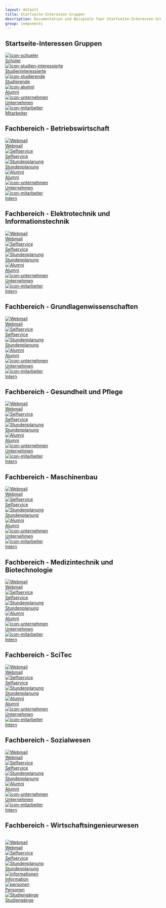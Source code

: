 ```yaml
---
layout: default
title: Startseite-Interessen Gruppen
description: Documentation und Beispiele fuer Startseite-Interessen Gruppen
group: components
---
```


<!-- Startseite -->
<section>
  <h1>Startseite-Interessen Gruppen</h1>
  <section class="element-wrapper">
    <div class="container">
      <div class="row">
        <div class="major-interRestGroup-wrapper">
          <div class="col-xs-6 col-sm-4 col-md-2 no-padding">
            <div class="major-interRestGroup">
              <a href="http://www.gostudy.eah-jena.de">
                <div class="major-interRestGroup-img">
                  <img src="/_catalogs/masterpage/layouts/eah-jena/images/icons/icon-schueler.svg" alt="icon-schueler" />
                </div>
                <div class="major-interRestGroup-text"> Schüler </div>
              </a>
            </div>
          </div>
          <div class="col-xs-6 col-sm-4 col-md-2 no-padding">
            <div class="major-interRestGroup">
              <a href="https://www.beta.eah-jena.de/de-de/studieninteressierte">
                <div class="major-interRestGroup-img">
                  <img src="/_catalogs/masterpage/layouts/eah-jena/images/icons/icon-lampe.svg" alt="icon-studien-interessierte" />
                </div>
                <div class="major-interRestGroup-text"> Studieninteressierte </div>
              </a>
            </div>
          </div>
          <div class="col-xs-6 col-sm-4 col-md-2 no-padding">
            <div class="major-interRestGroup">
              <a href="https://www.beta.eah-jena.de/de-de/studierende">
                <div class="major-interRestGroup-img">
                  <img src="/_catalogs/masterpage/layouts/eah-jena/images/icons/icon-studierende.svg" alt="icon-studierende" />
                </div>
                <div class="major-interRestGroup-text"> Studierende </div>
              </a>
            </div>
          </div>
          <div class="col-xs-6 col-sm-4 col-md-2 no-padding">
            <div class="major-interRestGroup">
              <a href="https://www.beta.eah-jena.de/de-de/alumni">
                <div class="major-interRestGroup-img">
                  <img src="/_catalogs/masterpage/layouts/eah-jena/images/icons/icon-hochschulhut.svg" alt="icon-alumni" />
                </div>
                <div class="major-interRestGroup-text"> Alumni </div>
              </a>
            </div>
          </div>
          <div class="col-xs-6 col-sm-4 col-md-2 no-padding">
            <div class="major-interRestGroup">
              <a href="https://www.beta.eah-jena.de/de-de/unternehmen">
                <div class="major-interRestGroup-img">
                  <img src="/_catalogs/masterpage/layouts/eah-jena/images/icons/icon-unternehmen.svg" alt="icon-unternehmen" />
                </div>
                <div class="major-interRestGroup-text"> Unternehmen </div>
              </a>
            </div>
          </div>
          <div class="col-xs-6 col-sm-4 col-md-2 no-padding">
            <div class="major-interRestGroup">
              <a href="https://campusnet.eah-jena.de">
                <div class="major-interRestGroup-img">
                  <img src="/_catalogs/masterpage/layouts/eah-jena/images/icons/icon-visitenkarte.svg" alt="icon-mitarbeiter" />
                </div>
                <div class="major-interRestGroup-text"> Mitarbeiter </div>
              </a>
            </div>
          </div>
        </div>
      </div>
    </div>
  </section>
</section>

<!-- bw -->
<section>
  <h1>Fachbereich - Betriebswirtschaft</h1>
  <section class="element-wrapper interRestGroup-fc-bw">
    <div class="container">
      <div class="row">
        <div class="interRestGroup-wrapper">
          <div class="col-xs-6 col-sm-4 col-md-2 no-padding">
            <div class="interRestGroup-icon">
              <a href="http://owa.eah-jena.de">
                <div class="interRestGroup-icon-img">
                  <img src="/_catalogs/masterpage/layouts/eah-jena/images/icons/fa/envelope-o.svg" alt="Webmail" />
                </div>
                <div class="interRestGroup-icon-text">Webmail</div>
              </a>
            </div>
          </div>
          <div class="col-xs-6 col-sm-4 col-md-2 no-padding">
            <div class="interRestGroup-icon">
              <a href="http://selfservice.stud.eah-jena.de/">
                <div class="interRestGroup-icon-img">
                  <img src="/_catalogs/masterpage/layouts/eah-jena/images/icons/fa/th.svg" alt="Selfservice" />
                </div>
                <div class="interRestGroup-icon-text">Selfservice</div>
              </a>
            </div>
          </div>
          <div class="col-xs-6 col-sm-4 col-md-2 no-padding">
            <div class="interRestGroup-icon">
              <a href="http://stundenplanung.eah-jena.de/">
                <div class="interRestGroup-icon-img">
                  <img src="/_catalogs/masterpage/layouts/eah-jena/images/icons/fa/book.svg" alt="Stundenplanung" />
                </div>
                <div class="interRestGroup-icon-text">Stundenplanung</div>
              </a>
            </div>
          </div>
          <div class="col-xs-6 col-sm-4 col-md-2 no-padding">
            <div class="interRestGroup-icon">
              <a href="https://www.eah-jena.de/de-de/alumni">
                <div class="interRestGroup-icon-img">
                  <img src="/_catalogs/masterpage/layouts/eah-jena/images/icons/fa/graduation-cap.svg" alt="Alumni" />
                </div>
                <div class="interRestGroup-icon-text"> Alumni </div>
              </a>
            </div>
          </div>
          <div class="col-xs-6 col-sm-4 col-md-2 no-padding">
            <div class="interRestGroup-icon">
              <a href="https://www.eah-jena.de/de-de/unternehmen">
                <div class="interRestGroup-icon-img">
                  <img src="/_catalogs/masterpage/layouts/eah-jena/images/icons/icon-unternehmen.svg" alt="icon-unternehmen" />
                </div>
                <div class="interRestGroup-icon-text"> Unternehmen </div>
              </a>
            </div>
          </div>
          <div class="col-xs-6 col-sm-4 col-md-2 no-padding">
            <div class="interRestGroup-icon">
              <a href="https://campusnet.eah-jena.de">
                <div class="interRestGroup-icon-img">
                  <img src="/_catalogs/masterpage/layouts/eah-jena/images/icons/fa/address-card-o.svg" alt="icon-mitarbeiter" />
                </div>
                <div class="interRestGroup-icon-text"> Intern </div>
              </a>
            </div>
          </div>
        </div>
      </div>
    </div>
  </section>
</section>

<!-- et -->
<section>
  <h1>Fachbereich - Elektrotechnik und Informationstechnik</h1>
  <section class="element-wrapper interRestGroup-fc-et">
    <div class="container">
      <div class="row">
        <div class="interRestGroup-wrapper">
          <div class="col-xs-6 col-sm-4 col-md-2 no-padding">
            <div class="interRestGroup-icon">
              <a href="http://owa.eah-jena.de">
                <div class="interRestGroup-icon-img">
                  <img src="/_catalogs/masterpage/layouts/eah-jena/images/icons/fa/envelope-o.svg" alt="Webmail" />
                </div>
                <div class="interRestGroup-icon-text">Webmail</div>
              </a>
            </div>
          </div>
          <div class="col-xs-6 col-sm-4 col-md-2 no-padding">
            <div class="interRestGroup-icon">
              <a href="http://selfservice.stud.eah-jena.de/">
                <div class="interRestGroup-icon-img">
                  <img src="/_catalogs/masterpage/layouts/eah-jena/images/icons/fa/th.svg" alt="Selfservice" />
                </div>
                <div class="interRestGroup-icon-text">Selfservice</div>
              </a>
            </div>
          </div>
          <div class="col-xs-6 col-sm-4 col-md-2 no-padding">
            <div class="interRestGroup-icon">
              <a href="http://stundenplanung.eah-jena.de/">
                <div class="interRestGroup-icon-img">
                  <img src="/_catalogs/masterpage/layouts/eah-jena/images/icons/fa/book.svg" alt="Stundenplanung" />
                </div>
                <div class="interRestGroup-icon-text">Stundenplanung</div>
              </a>
            </div>
          </div>
          <div class="col-xs-6 col-sm-4 col-md-2 no-padding">
            <div class="interRestGroup-icon">
              <a href="https://www.eah-jena.de/de-de/alumni">
                <div class="interRestGroup-icon-img">
                  <img src="/_catalogs/masterpage/layouts/eah-jena/images/icons/fa/graduation-cap.svg" alt="Alumni" />
                </div>
                <div class="interRestGroup-icon-text"> Alumni </div>
              </a>
            </div>
          </div>
          <div class="col-xs-6 col-sm-4 col-md-2 no-padding">
            <div class="interRestGroup-icon">
              <a href="https://www.eah-jena.de/de-de/unternehmen">
                <div class="interRestGroup-icon-img">
                  <img src="/_catalogs/masterpage/layouts/eah-jena/images/icons/icon-unternehmen.svg" alt="icon-unternehmen" />
                </div>
                <div class="interRestGroup-icon-text"> Unternehmen </div>
              </a>
            </div>
          </div>
          <div class="col-xs-6 col-sm-4 col-md-2 no-padding">
            <div class="interRestGroup-icon">
              <a href="https://campusnet.eah-jena.de">
                <div class="interRestGroup-icon-img">
                  <img src="/_catalogs/masterpage/layouts/eah-jena/images/icons/fa/address-card-o.svg" alt="icon-mitarbeiter" />
                </div>
                <div class="interRestGroup-icon-text"> Intern </div>
              </a>
            </div>
          </div>
        </div>
      </div>
    </div>
  </section>
</section>

<!-- gl -->
<section>
  <h1>Fachbereich - Grundlagenwissenschaften</h1>
  <section class="element-wrapper interRestGroup-fc-gl">
    <div class="container">
      <div class="row">
        <div class="interRestGroup-wrapper">
          <div class="col-xs-6 col-sm-4 col-md-2 no-padding">
            <div class="interRestGroup-icon">
              <a href="http://owa.eah-jena.de">
                <div class="interRestGroup-icon-img">
                  <img src="/_catalogs/masterpage/layouts/eah-jena/images/icons/fa/envelope-o.svg" alt="Webmail" />
                </div>
                <div class="interRestGroup-icon-text">Webmail</div>
              </a>
            </div>
          </div>
          <div class="col-xs-6 col-sm-4 col-md-2 no-padding">
            <div class="interRestGroup-icon">
              <a href="http://selfservice.stud.eah-jena.de/">
                <div class="interRestGroup-icon-img">
                  <img src="/_catalogs/masterpage/layouts/eah-jena/images/icons/fa/th.svg" alt="Selfservice" />
                </div>
                <div class="interRestGroup-icon-text">Selfservice</div>
              </a>
            </div>
          </div>
          <div class="col-xs-6 col-sm-4 col-md-2 no-padding">
            <div class="interRestGroup-icon">
              <a href="http://stundenplanung.eah-jena.de/">
                <div class="interRestGroup-icon-img">
                  <img src="/_catalogs/masterpage/layouts/eah-jena/images/icons/fa/book.svg" alt="Stundenplanung" />
                </div>
                <div class="interRestGroup-icon-text">Stundenplanung</div>
              </a>
            </div>
          </div>
          <div class="col-xs-6 col-sm-4 col-md-2 no-padding">
            <div class="interRestGroup-icon">
              <a href="https://www.eah-jena.de/de-de/alumni">
                <div class="interRestGroup-icon-img">
                  <img src="/_catalogs/masterpage/layouts/eah-jena/images/icons/fa/graduation-cap.svg" alt="Alumni" />
                </div>
                <div class="interRestGroup-icon-text"> Alumni </div>
              </a>
            </div>
          </div>
          <div class="col-xs-6 col-sm-4 col-md-2 no-padding">
            <div class="interRestGroup-icon">
              <a href="https://www.eah-jena.de/de-de/unternehmen">
                <div class="interRestGroup-icon-img">
                  <img src="/_catalogs/masterpage/layouts/eah-jena/images/icons/icon-unternehmen.svg" alt="icon-unternehmen" />
                </div>
                <div class="interRestGroup-icon-text"> Unternehmen </div>
              </a>
            </div>
          </div>
          <div class="col-xs-6 col-sm-4 col-md-2 no-padding">
            <div class="interRestGroup-icon">
              <a href="https://campusnet.eah-jena.de">
                <div class="interRestGroup-icon-img">
                  <img src="/_catalogs/masterpage/layouts/eah-jena/images/icons/fa/address-card-o.svg" alt="icon-mitarbeiter" />
                </div>
                <div class="interRestGroup-icon-text"> Intern </div>
              </a>
            </div>
          </div>
        </div>
      </div>
    </div>
  </section>
</section>

<!-- gp -->
<section>
  <h1>Fachbereich - Gesundheit und Pflege</h1>
  <section class="element-wrapper interRestGroup-fc-gp">
    <div class="container">
      <div class="row">
        <div class="interRestGroup-wrapper">
          <div class="col-xs-6 col-sm-4 col-md-2 no-padding">
            <div class="interRestGroup-icon">
              <a href="http://owa.eah-jena.de">
                <div class="interRestGroup-icon-img">
                  <img src="/_catalogs/masterpage/layouts/eah-jena/images/icons/fa/envelope-o.svg" alt="Webmail" />
                </div>
                <div class="interRestGroup-icon-text">Webmail</div>
              </a>
            </div>
          </div>
          <div class="col-xs-6 col-sm-4 col-md-2 no-padding">
            <div class="interRestGroup-icon">
              <a href="http://selfservice.stud.eah-jena.de/">
                <div class="interRestGroup-icon-img">
                  <img src="/_catalogs/masterpage/layouts/eah-jena/images/icons/fa/th.svg" alt="Selfservice" />
                </div>
                <div class="interRestGroup-icon-text">Selfservice</div>
              </a>
            </div>
          </div>
          <div class="col-xs-6 col-sm-4 col-md-2 no-padding">
            <div class="interRestGroup-icon">
              <a href="http://stundenplanung.eah-jena.de/">
                <div class="interRestGroup-icon-img">
                  <img src="/_catalogs/masterpage/layouts/eah-jena/images/icons/fa/book.svg" alt="Stundenplanung" />
                </div>
                <div class="interRestGroup-icon-text">Stundenplanung</div>
              </a>
            </div>
          </div>
          <div class="col-xs-6 col-sm-4 col-md-2 no-padding">
            <div class="interRestGroup-icon">
              <a href="https://www.eah-jena.de/de-de/alumni">
                <div class="interRestGroup-icon-img">
                  <img src="/_catalogs/masterpage/layouts/eah-jena/images/icons/fa/graduation-cap.svg" alt="Alumni" />
                </div>
                <div class="interRestGroup-icon-text"> Alumni </div>
              </a>
            </div>
          </div>
          <div class="col-xs-6 col-sm-4 col-md-2 no-padding">
            <div class="interRestGroup-icon">
              <a href="https://www.eah-jena.de/de-de/unternehmen">
                <div class="interRestGroup-icon-img">
                  <img src="/_catalogs/masterpage/layouts/eah-jena/images/icons/icon-unternehmen.svg" alt="icon-unternehmen" />
                </div>
                <div class="interRestGroup-icon-text"> Unternehmen </div>
              </a>
            </div>
          </div>
          <div class="col-xs-6 col-sm-4 col-md-2 no-padding">
            <div class="interRestGroup-icon">
              <a href="https://campusnet.eah-jena.de">
                <div class="interRestGroup-icon-img">
                  <img src="/_catalogs/masterpage/layouts/eah-jena/images/icons/fa/address-card-o.svg" alt="icon-mitarbeiter" />
                </div>
                <div class="interRestGroup-icon-text"> Intern </div>
              </a>
            </div>
          </div>
        </div>
      </div>
    </div>
  </section>
</section>

<!-- mb -->
<section>
  <h1>Fachbereich - Maschinenbau</h1>
  <section class="element-wrapper interRestGroup-fc-mb">
    <div class="container">
      <div class="row">
        <div class="interRestGroup-wrapper">
          <div class="col-xs-6 col-sm-4 col-md-2 no-padding">
            <div class="interRestGroup-icon">
              <a href="http://owa.eah-jena.de">
                <div class="interRestGroup-icon-img">
                  <img src="/_catalogs/masterpage/layouts/eah-jena/images/icons/fa/envelope-o.svg" alt="Webmail" />
                </div>
                <div class="interRestGroup-icon-text">Webmail</div>
              </a>
            </div>
          </div>
          <div class="col-xs-6 col-sm-4 col-md-2 no-padding">
            <div class="interRestGroup-icon">
              <a href="http://selfservice.stud.eah-jena.de/">
                <div class="interRestGroup-icon-img">
                  <img src="/_catalogs/masterpage/layouts/eah-jena/images/icons/fa/th.svg" alt="Selfservice" />
                </div>
                <div class="interRestGroup-icon-text">Selfservice</div>
              </a>
            </div>
          </div>
          <div class="col-xs-6 col-sm-4 col-md-2 no-padding">
            <div class="interRestGroup-icon">
              <a href="http://stundenplanung.eah-jena.de/">
                <div class="interRestGroup-icon-img">
                  <img src="/_catalogs/masterpage/layouts/eah-jena/images/icons/fa/book.svg" alt="Stundenplanung" />
                </div>
                <div class="interRestGroup-icon-text">Stundenplanung</div>
              </a>
            </div>
          </div>
          <div class="col-xs-6 col-sm-4 col-md-2 no-padding">
            <div class="interRestGroup-icon">
              <a href="https://www.eah-jena.de/de-de/alumni">
                <div class="interRestGroup-icon-img">
                  <img src="/_catalogs/masterpage/layouts/eah-jena/images/icons/fa/graduation-cap.svg" alt="Alumni" />
                </div>
                <div class="interRestGroup-icon-text"> Alumni </div>
              </a>
            </div>
          </div>
          <div class="col-xs-6 col-sm-4 col-md-2 no-padding">
            <div class="interRestGroup-icon">
              <a href="https://www.eah-jena.de/de-de/unternehmen">
                <div class="interRestGroup-icon-img">
                  <img src="/_catalogs/masterpage/layouts/eah-jena/images/icons/icon-unternehmen.svg" alt="icon-unternehmen" />
                </div>
                <div class="interRestGroup-icon-text"> Unternehmen </div>
              </a>
            </div>
          </div>
          <div class="col-xs-6 col-sm-4 col-md-2 no-padding">
            <div class="interRestGroup-icon">
              <a href="https://campusnet.eah-jena.de">
                <div class="interRestGroup-icon-img">
                  <img src="/_catalogs/masterpage/layouts/eah-jena/images/icons/fa/address-card-o.svg" alt="icon-mitarbeiter" />
                </div>
                <div class="interRestGroup-icon-text"> Intern </div>
              </a>
            </div>
          </div>
        </div>
      </div>
    </div>
  </section>
</section>

<!-- mt -->
<section>
  <h1>Fachbereich - Medizintechnik und Biotechnologie</h1>
  <section class="element-wrapper interRestGroup-fc-mt">
    <div class="container">
      <div class="row">
        <div class="interRestGroup-wrapper">
          <div class="col-xs-6 col-sm-4 col-md-2 no-padding">
            <div class="interRestGroup-icon">
              <a href="http://owa.eah-jena.de">
                <div class="interRestGroup-icon-img">
                  <img src="/_catalogs/masterpage/layouts/eah-jena/images/icons/fa/envelope-o.svg" alt="Webmail" />
                </div>
                <div class="interRestGroup-icon-text">Webmail</div>
              </a>
            </div>
          </div>
          <div class="col-xs-6 col-sm-4 col-md-2 no-padding">
            <div class="interRestGroup-icon">
              <a href="http://selfservice.stud.eah-jena.de/">
                <div class="interRestGroup-icon-img">
                  <img src="/_catalogs/masterpage/layouts/eah-jena/images/icons/fa/th.svg" alt="Selfservice" />
                </div>
                <div class="interRestGroup-icon-text">Selfservice</div>
              </a>
            </div>
          </div>
          <div class="col-xs-6 col-sm-4 col-md-2 no-padding">
            <div class="interRestGroup-icon">
              <a href="http://stundenplanung.eah-jena.de/">
                <div class="interRestGroup-icon-img">
                  <img src="/_catalogs/masterpage/layouts/eah-jena/images/icons/fa/book.svg" alt="Stundenplanung" />
                </div>
                <div class="interRestGroup-icon-text">Stundenplanung</div>
              </a>
            </div>
          </div>
          <div class="col-xs-6 col-sm-4 col-md-2 no-padding">
            <div class="interRestGroup-icon">
              <a href="https://www.eah-jena.de/de-de/alumni">
                <div class="interRestGroup-icon-img">
                  <img src="/_catalogs/masterpage/layouts/eah-jena/images/icons/fa/graduation-cap.svg" alt="Alumni" />
                </div>
                <div class="interRestGroup-icon-text"> Alumni </div>
              </a>
            </div>
          </div>
          <div class="col-xs-6 col-sm-4 col-md-2 no-padding">
            <div class="interRestGroup-icon">
              <a href="https://www.eah-jena.de/de-de/unternehmen">
                <div class="interRestGroup-icon-img">
                  <img src="/_catalogs/masterpage/layouts/eah-jena/images/icons/icon-unternehmen.svg" alt="icon-unternehmen" />
                </div>
                <div class="interRestGroup-icon-text"> Unternehmen </div>
              </a>
            </div>
          </div>
          <div class="col-xs-6 col-sm-4 col-md-2 no-padding">
            <div class="interRestGroup-icon">
              <a href="https://campusnet.eah-jena.de">
                <div class="interRestGroup-icon-img">
                  <img src="/_catalogs/masterpage/layouts/eah-jena/images/icons/fa/address-card-o.svg" alt="icon-mitarbeiter" />
                </div>
                <div class="interRestGroup-icon-text"> Intern </div>
              </a>
            </div>
          </div>
        </div>
      </div>
    </div>
  </section>
</section>

<!-- sc -->
<section>
  <h1>Fachbereich - SciTec</h1>
  <section class="element-wrapper interRestGroup-fc-sc">
    <div class="container">
      <div class="row">
        <div class="interRestGroup-wrapper">
          <div class="col-xs-6 col-sm-4 col-md-2 no-padding">
            <div class="interRestGroup-icon">
              <a href="http://owa.eah-jena.de">
                <div class="interRestGroup-icon-img">
                  <img src="/_catalogs/masterpage/layouts/eah-jena/images/icons/fa/envelope-o.svg" alt="Webmail" />
                </div>
                <div class="interRestGroup-icon-text">Webmail</div>
              </a>
            </div>
          </div>
          <div class="col-xs-6 col-sm-4 col-md-2 no-padding">
            <div class="interRestGroup-icon">
              <a href="http://selfservice.stud.eah-jena.de/">
                <div class="interRestGroup-icon-img">
                  <img src="/_catalogs/masterpage/layouts/eah-jena/images/icons/fa/th.svg" alt="Selfservice" />
                </div>
                <div class="interRestGroup-icon-text">Selfservice</div>
              </a>
            </div>
          </div>
          <div class="col-xs-6 col-sm-4 col-md-2 no-padding">
            <div class="interRestGroup-icon">
              <a href="http://stundenplanung.eah-jena.de/">
                <div class="interRestGroup-icon-img">
                  <img src="/_catalogs/masterpage/layouts/eah-jena/images/icons/fa/book.svg" alt="Stundenplanung" />
                </div>
                <div class="interRestGroup-icon-text">Stundenplanung</div>
              </a>
            </div>
          </div>
          <div class="col-xs-6 col-sm-4 col-md-2 no-padding">
            <div class="interRestGroup-icon">
              <a href="https://www.eah-jena.de/de-de/alumni">
                <div class="interRestGroup-icon-img">
                  <img src="/_catalogs/masterpage/layouts/eah-jena/images/icons/fa/graduation-cap.svg" alt="Alumni" />
                </div>
                <div class="interRestGroup-icon-text"> Alumni </div>
              </a>
            </div>
          </div>
          <div class="col-xs-6 col-sm-4 col-md-2 no-padding">
            <div class="interRestGroup-icon">
              <a href="https://www.eah-jena.de/de-de/unternehmen">
                <div class="interRestGroup-icon-img">
                  <img src="/_catalogs/masterpage/layouts/eah-jena/images/icons/icon-unternehmen.svg" alt="icon-unternehmen" />
                </div>
                <div class="interRestGroup-icon-text"> Unternehmen </div>
              </a>
            </div>
          </div>
          <div class="col-xs-6 col-sm-4 col-md-2 no-padding">
            <div class="interRestGroup-icon">
              <a href="https://campusnet.eah-jena.de">
                <div class="interRestGroup-icon-img">
                  <img src="/_catalogs/masterpage/layouts/eah-jena/images/icons/fa/address-card-o.svg" alt="icon-mitarbeiter" />
                </div>
                <div class="interRestGroup-icon-text"> Intern </div>
              </a>
            </div>
          </div>
        </div>
      </div>
    </div>
  </section>
</section>

<!-- sw -->
<section>
  <h1>Fachbereich - Sozialwesen</h1>
  <section class="element-wrapper interRestGroup-fc-sw">
    <div class="container">
      <div class="row">
        <div class="interRestGroup-wrapper">
          <div class="col-xs-6 col-sm-4 col-md-2 no-padding">
            <div class="interRestGroup-icon">
              <a href="http://owa.eah-jena.de">
                <div class="interRestGroup-icon-img">
                  <img src="/_catalogs/masterpage/layouts/eah-jena/images/icons/fa/envelope-o.svg" alt="Webmail" />
                </div>
                <div class="interRestGroup-icon-text">Webmail</div>
              </a>
            </div>
          </div>
          <div class="col-xs-6 col-sm-4 col-md-2 no-padding">
            <div class="interRestGroup-icon">
              <a href="http://selfservice.stud.eah-jena.de/">
                <div class="interRestGroup-icon-img">
                  <img src="/_catalogs/masterpage/layouts/eah-jena/images/icons/fa/th.svg" alt="Selfservice" />
                </div>
                <div class="interRestGroup-icon-text">Selfservice</div>
              </a>
            </div>
          </div>
          <div class="col-xs-6 col-sm-4 col-md-2 no-padding">
            <div class="interRestGroup-icon">
              <a href="http://stundenplanung.eah-jena.de/">
                <div class="interRestGroup-icon-img">
                  <img src="/_catalogs/masterpage/layouts/eah-jena/images/icons/fa/book.svg" alt="Stundenplanung" />
                </div>
                <div class="interRestGroup-icon-text">Stundenplanung</div>
              </a>
            </div>
          </div>
          <div class="col-xs-6 col-sm-4 col-md-2 no-padding">
            <div class="interRestGroup-icon">
              <a href="https://www.eah-jena.de/de-de/alumni">
                <div class="interRestGroup-icon-img">
                  <img src="/_catalogs/masterpage/layouts/eah-jena/images/icons/fa/graduation-cap.svg" alt="Alumni" />
                </div>
                <div class="interRestGroup-icon-text"> Alumni </div>
              </a>
            </div>
          </div>
          <div class="col-xs-6 col-sm-4 col-md-2 no-padding">
            <div class="interRestGroup-icon">
              <a href="https://www.eah-jena.de/de-de/unternehmen">
                <div class="interRestGroup-icon-img">
                  <img src="/_catalogs/masterpage/layouts/eah-jena/images/icons/icon-unternehmen.svg" alt="icon-unternehmen" />
                </div>
                <div class="interRestGroup-icon-text"> Unternehmen </div>
              </a>
            </div>
          </div>
          <div class="col-xs-6 col-sm-4 col-md-2 no-padding">
            <div class="interRestGroup-icon">
              <a href="https://campusnet.eah-jena.de">
                <div class="interRestGroup-icon-img">
                  <img src="/_catalogs/masterpage/layouts/eah-jena/images/icons/fa/address-card-o.svg" alt="icon-mitarbeiter" />
                </div>
                <div class="interRestGroup-icon-text"> Intern </div>
              </a>
            </div>
          </div>
        </div>
      </div>
    </div>
  </section>
</section>

<!-- wi -->
<section>
  <h1>Fachbereich - Wirtschaftsingenieurwesen</h1>
  ​​​​
  <section class="element-wrapper interRestGroup-fc-wi">
    <div class="container">
      <div class="row">
        <div class="interRestGroup-wrapper">
          <div class="col-xs-6 col-sm-4 col-md-2 no-padding">
            <div class="interRestGroup-icon">
              <a href="http://owa.eah-jena.de/">
                <div class="interRestGroup-icon-img">
                  <img src="/_catalogs/masterpage/layouts/eah-jena/images/icons/fa/envelope-o.svg" alt="Webmail" />
                </div>
                <div class="interRestGroup-icon-text">Webmail</div>
              </a>
            </div>
          </div>
          <div class="col-xs-6 col-sm-4 col-md-2 no-padding">
            <div class="interRestGroup-icon">
              <a href="http://selfservice.stud.eah-jena.de/">
                <div class="interRestGroup-icon-img">
                  <img src="/_catalogs/masterpage/layouts/eah-jena/images/icons/fa/th.svg" alt="Selfservice" />
                </div>
                <div class="interRestGroup-icon-text">Selfservice</div>
              </a>
            </div>
          </div>
          <div class="col-xs-6 col-sm-4 col-md-2 no-padding">
            <div class="interRestGroup-icon">
              <a href="http://stundenplanung.eah-jena.de/">
                <div class="interRestGroup-icon-img">
                  <img src="/_catalogs/masterpage/layouts/eah-jena/images/icons/fa/book.svg" alt="Stundenplanung" />
                </div>
                <div class="interRestGroup-icon-text">Stundenplanung</div>
              </a>
            </div>
          </div>
          <div class="col-xs-6 col-sm-4 col-md-2 no-padding">
            <div class="interRestGroup-icon">
              <a href="/de-de/wirtschaftsingenieurwesen/Seiten/downloads.aspx">
                <div class="interRestGroup-icon-img">
                  <img src="/_catalogs/masterpage/layouts/eah-jena/images/icons/fa/info.svg" alt="informationen" />
                </div>
                <div class="interRestGroup-icon-text">Information</div>
              </a>
            </div>
          </div>
          <div class="col-xs-6 col-sm-4 col-md-2 no-padding">
            <div class="interRestGroup-icon">
              <a href="/de-de/wirtschaftsingenieurwesen/Seiten/personen.aspx">
                <div class="interRestGroup-icon-img">
                  <img src="/_catalogs/masterpage/layouts/eah-jena/images/icons/fa/users.svg" alt="personen" />
                </div>
                <div class="interRestGroup-icon-text">Personen</div>
              </a>
            </div>
          </div>
          <div class="col-xs-6 col-sm-4 col-md-2 no-padding">
            <div class="interRestGroup-icon">
              <a href="/de-de/wirtschaftsingenieurwesen/Seiten/studiengaenge.aspx">
                <div class="interRestGroup-icon-img">
                  <img src="/_catalogs/masterpage/layouts/eah-jena/images/icons/fa/address-card-o.svg" alt="Studiengänge" />
                </div>
                <div class="interRestGroup-icon-text">Studiengänge</div>
              </a>
            </div>
          </div>
        </div>
      </div>
    </div>
  </section>
</section>
